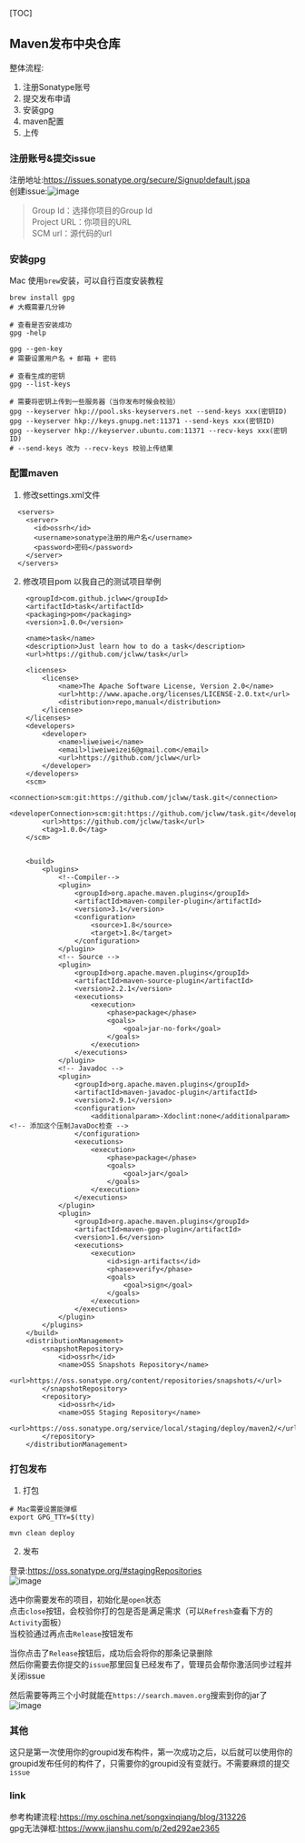 [TOC]
## Maven发布中央仓库
整体流程:
1. 注册Sonatype账号
2. 提交发布申请
3. 安装gpg
4. maven配置
5. 上传

### 注册账号&提交issue
注册地址:https://issues.sonatype.org/secure/Signup!default.jspa  
创建issue:![image](https://raw.githubusercontent.com/jclww/doc/master/img/sonatype_issue.png)  
> Group Id：选择你项目的Group Id  
Project URL：你项目的URL  
SCM url：源代码的url

### 安装gpg
Mac 使用`brew`安装，可以自行百度安装教程
```
brew install gpg
# 大概需要几分钟

# 查看是否安装成功
gpg -help

gpg --gen-key
# 需要设置用户名 + 邮箱 + 密码

# 查看生成的密钥
gpg --list-keys

# 需要将密钥上传到一些服务器（当你发布时候会校验）
gpg --keyserver hkp://pool.sks-keyservers.net --send-keys xxx(密钥ID)
gpg --keyserver hkp://keys.gnupg.net:11371 --send-keys xxx(密钥ID)
gpg --keyserver hkp://keyserver.ubuntu.com:11371 --recv-keys xxx(密钥ID)
# --send-keys 改为 --recv-keys 校验上传结果
```
### 配置maven
1. 修改settings.xml文件
```
  <servers>
    <server>
      <id>ossrh</id>
      <username>sonatype注册的用户名</username>
      <password>密码</password>
    </server>
  </servers>
```
2. 修改项目pom
以我自己的测试项目举例
```
    <groupId>com.github.jclww</groupId>
    <artifactId>task</artifactId>
    <packaging>pom</packaging>
    <version>1.0.0</version>

    <name>task</name>
    <description>Just learn how to do a task</description>
    <url>https://github.com/jclww/task</url>

    <licenses>
        <license>
            <name>The Apache Software License, Version 2.0</name>
            <url>http://www.apache.org/licenses/LICENSE-2.0.txt</url>
            <distribution>repo,manual</distribution>
        </license>
    </licenses>
    <developers>
        <developer>
            <name>liweiwei</name>
            <email>liweiweizei6@gmail.com</email>
            <url>https://github.com/jclww</url>
        </developer>
    </developers>
    <scm>
        <connection>scm:git:https://github.com/jclww/task.git</connection>
        <developerConnection>scm:git:https://github.com/jclww/task.git</developerConnection>
        <url>https://github.com/jclww/task</url>
        <tag>1.0.0</tag>
    </scm>
    
    
    <build>
        <plugins>
            <!--Compiler-->
            <plugin>
                <groupId>org.apache.maven.plugins</groupId>
                <artifactId>maven-compiler-plugin</artifactId>
                <version>3.1</version>
                <configuration>
                    <source>1.8</source>
                    <target>1.8</target>
                </configuration>
            </plugin>
            <!-- Source -->
            <plugin>
                <groupId>org.apache.maven.plugins</groupId>
                <artifactId>maven-source-plugin</artifactId>
                <version>2.2.1</version>
                <executions>
                    <execution>
                        <phase>package</phase>
                        <goals>
                            <goal>jar-no-fork</goal>
                        </goals>
                    </execution>
                </executions>
            </plugin>
            <!-- Javadoc -->
            <plugin>
                <groupId>org.apache.maven.plugins</groupId>
                <artifactId>maven-javadoc-plugin</artifactId>
                <version>2.9.1</version>
                <configuration>
                    <additionalparam>-Xdoclint:none</additionalparam><!-- 添加这个压制JavaDoc检查 -->
                </configuration>
                <executions>
                    <execution>
                        <phase>package</phase>
                        <goals>
                            <goal>jar</goal>
                        </goals>
                    </execution>
                </executions>
            </plugin>
            <plugin>
                <groupId>org.apache.maven.plugins</groupId>
                <artifactId>maven-gpg-plugin</artifactId>
                <version>1.6</version>
                <executions>
                    <execution>
                        <id>sign-artifacts</id>
                        <phase>verify</phase>
                        <goals>
                            <goal>sign</goal>
                        </goals>
                    </execution>
                </executions>
            </plugin>
        </plugins>
    </build>
    <distributionManagement>
        <snapshotRepository>
            <id>ossrh</id>
            <name>OSS Snapshots Repository</name>
            <url>https://oss.sonatype.org/content/repositories/snapshots/</url>
        </snapshotRepository>
        <repository>
            <id>ossrh</id>
            <name>OSS Staging Repository</name>
            <url>https://oss.sonatype.org/service/local/staging/deploy/maven2/</url>
        </repository>
    </distributionManagement>
```
### 打包发布
1. 打包
```
# Mac需要设置能弹框
export GPG_TTY=$(tty)

mvn clean deploy
```
2. 发布

登录:https://oss.sonatype.org/#stagingRepositories  
![image](https://raw.githubusercontent.com/jclww/doc/master/img/sonatype_oss.png)   

选中你需要发布的项目，初始化是`open`状态  
点击`close`按钮，会校验你打的包是否是满足需求（可以`Refresh`查看下方的`Activity`面板）  
当校验通过再点击`Release`按钮发布

当你点击了`Release`按钮后，成功后会将你的那条记录删除  
然后你需要去你提交的`issue`那里回复已经发布了，管理员会帮你激活同步过程并关闭issue  

然后需要等两三个小时就能在`https://search.maven.org`搜索到你的jar了  
![image](https://raw.githubusercontent.com/jclww/doc/master/img/maven_search.png)   

### 其他
这只是第一次使用你的groupid发布构件，第一次成功之后，以后就可以使用你的groupid发布任何的构件了，只需要你的groupid没有变就行。不需要麻烦的提交`issue`

### link
参考构建流程:https://my.oschina.net/songxinqiang/blog/313226  
gpg无法弹框:https://www.jianshu.com/p/2ed292ae2365